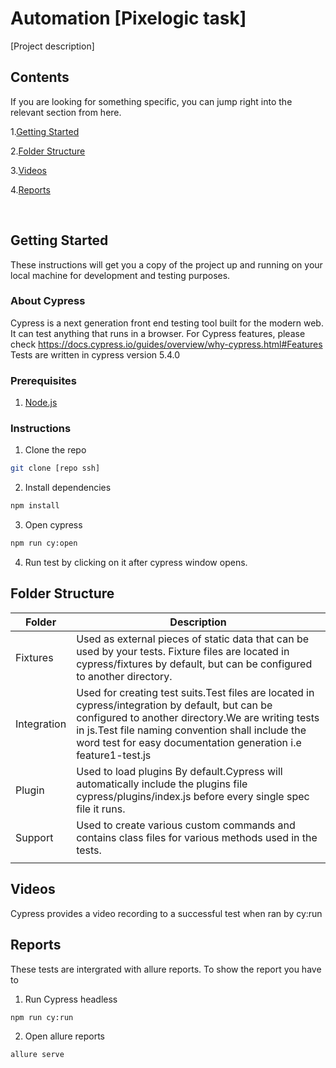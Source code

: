 # Automation [Pixelogic task]

[Project description]
​

## Contents

If you are looking for something specific, you can jump right into the relevant section from here.

​1.[Getting Started](#getting-started)

2.[Folder Structure](#folder-structure)

3.[Videos](#style_guides)​

4.[Reports](#style_guides)​

​
## Getting Started

These instructions will get you a copy of the project up and running on your local machine for development and testing purposes.
​

### About Cypress

Cypress is a next generation front end testing tool built for the modern web. It can test anything that runs in a browser.
For Cypress features, please check https://docs.cypress.io/guides/overview/why-cypress.html#Features
Tests are written in cypress version 5.4.0
​

### Prerequisites

1. [Node.js](https://nodejs.org/en/)

### Instructions

1.  Clone the repo

```sh
git clone [repo ssh]
```

2.  Install dependencies

```sh
npm install
```

3.  Open cypress

```sh
npm run cy:open
```

4.  Run test by clicking on it after cypress window opens.


## Folder Structure

| Folder      | Description                                                                                                                                                                                                                                                                 |
| ----------- | --------------------------------------------------------------------------------------------------------------------------------------------------------------------------------------------------------------------------------------------------------------------------- |
| Fixtures    | Used as external pieces of static data that can be used by your tests. Fixture files are located in cypress/fixtures by default, but can be configured to another directory.                                                                                                |
| Integration | Used for creating test suits.Test files are located in cypress/integration by default, but can be configured to another directory.We are writing tests in js.Test file naming convention shall include the word test for easy documentation generation i.e feature1-test.js |
| Plugin      | Used to load plugins By default.Cypress will automatically include the plugins file cypress/plugins/index.js before every single spec file it runs.                                                                                                                         |
| Support     | Used to create various custom commands and contains class files for various methods used in the tests.
                                                                                                                                               |

## Videos

Cypress provides a video recording to a successful test when ran by cy:run
​

## Reports

These tests are intergrated with allure reports. To show the report you have to

1.  Run Cypress headless

```sh
npm run cy:run
```

2.  Open allure reports

```sh
allure serve
```
